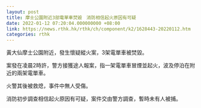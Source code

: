 ```yaml
---
layout: post
title: 摩士公園附近3部電單車焚毀　消防相信起火原因有可疑
date: 2022-01-12 07:20:04.000000000 +08:00
link: https://news.rthk.hk/rthk/ch/component/k2/1628443-20220112.htm
categories: rthk
---
```


黃大仙摩士公園附近，發生懷疑縱火案，3架電單車被焚毀。

案發在凌晨2時許，警方接獲途人報案，指一架電單車冒煙並起火，波及停泊在附近的兩架電單車。

火警其後被救熄，事件中無人受傷。

消防初步調查相信起火原因有可疑，案件交由警方調查，暫時未有人被捕。
